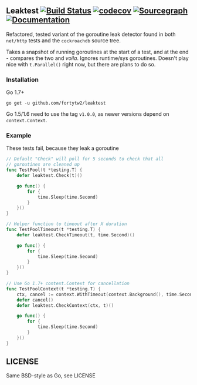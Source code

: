 ## Leaktest [![Build Status](https://travis-ci.org/fortytw2/leaktest.svg?branch=master)](https://travis-ci.org/fortytw2/leaktest) [![codecov](https://codecov.io/gh/fortytw2/leaktest/branch/master/graph/badge.svg)](https://codecov.io/gh/fortytw2/leaktest) [![Sourcegraph](https://sourcegraph.com/github.com/fortytw2/leaktest/-/badge.svg)](https://sourcegraph.com/github.com/fortytw2/leaktest?badge) [![Documentation](https://godoc.org/github.com/fortytw2/gpt?status.svg)](http://godoc.org/github.com/fortytw2/leaktest)

Refactored, tested variant of the goroutine leak detector found in both
`net/http` tests and the `cockroachdb` source tree.

Takes a snapshot of running goroutines at the start of a test, and at the end -
compares the two and _voila_. Ignores runtime/sys goroutines. Doesn't play nice
with `t.Parallel()` right now, but there are plans to do so.

### Installation

Go 1.7+

```
go get -u github.com/fortytw2/leaktest
```

Go 1.5/1.6 need to use the tag `v1.0.0`, as newer versions depend on
`context.Context`.

### Example

These tests fail, because they leak a goroutine

```go
// Default "Check" will poll for 5 seconds to check that all
// goroutines are cleaned up
func TestPool(t *testing.T) {
    defer leaktest.Check(t)()

    go func() {
        for {
            time.Sleep(time.Second)
        }
    }()
}

// Helper function to timeout after X duration
func TestPoolTimeout(t *testing.T) {
    defer leaktest.CheckTimeout(t, time.Second)()

    go func() {
        for {
            time.Sleep(time.Second)
        }
    }()
}

// Use Go 1.7+ context.Context for cancellation
func TestPoolContext(t *testing.T) {
    ctx, cancel := context.WithTimeout(context.Background(), time.Second)
    defer cancel()
    defer leaktest.CheckContext(ctx, t)()

    go func() {
        for {
            time.Sleep(time.Second)
        }
    }()
}
```

## LICENSE

Same BSD-style as Go, see LICENSE
